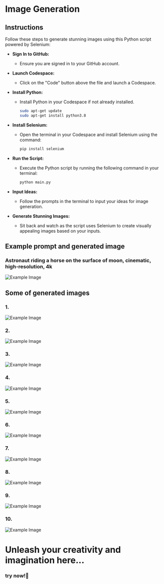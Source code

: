 # Image Generation

## Instructions

Follow these steps to generate stunning images using this Python script powered by Selenium:

- **Sign In to GitHub:**
  - Ensure you are signed in to your GitHub account.

- **Launch Codespace:**
  - Click on the "Code" button above the file and launch a Codespace.

- **Install Python:**
  - Install Python in your Codespace if not already installed.
    ```bash
    sudo apt-get update
    sudo apt-get install python3.8
    ```
- **Install Selenium:**
  - Open the terminal in your Codespace and install Selenium using the command:
    ```bash
    pip install selenium
    ```

- **Run the Script:**
  - Execute the Python script by running the following command in your terminal:
    ```bash
    python main.py
    ```

- **Input Ideas:**
  - Follow the prompts in the terminal to input your ideas for image generation.

- **Generate Stunning Images:**
  - Sit back and watch as the script uses Selenium to create visually appealing images based on your inputs.

## Example prompt and generated image
### Astronaut riding a horse on the surface of moon, cinematic, high-resolution, 4k
![Example Image](Examples/image1.jpg "Generated image example")

## Some of generated images
### 1.
![Example Image](Examples/image3.jpg "Generated image example")
### 2.
![Example Image](Examples/image9.jpg "Generated image example")
### 3.
![Example Image](Examples/image8.jpg "Generated image example")
### 4.
![Example Image](Examples/image10.jpg "Generated image example")
### 5.
![Example Image](Examples/image7.jpg "Generated image example")
### 6.
![Example Image](Examples/image5.jpg "Generated image example")
### 7.
![Example Image](Examples/image1.jpg "Generated image example")
### 8.
![Example Image](Examples/image2.jpg "Generated image example")
### 9.
![Example Image](Examples/image4.jpg "Generated image example")
### 10.
![Example Image](Examples/image6.jpg "Generated image example")

# Unleash your creativity and imagination here...

### try now!🎨
